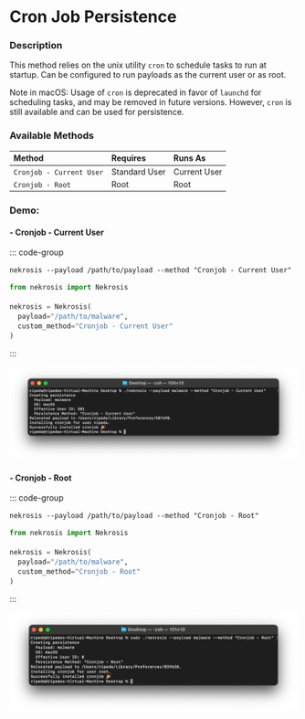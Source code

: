 # Cron Job Persistence

### Description

This method relies on the unix utility `cron` to schedule tasks to run at startup. Can be configured to run payloads as the current user or as root.

Note in macOS: Usage of `cron` is deprecated in favor of `launchd` for scheduling tasks, and may be removed in future versions. However, `cron` is still available and can be used for persistence.

### Available Methods

| Method                   | Requires      | Runs As      |
|:-------------------------|:--------------|:-------------|
| `Cronjob - Current User` | Standard User | Current User |
| `Cronjob - Root`         | Root          | Root         |

### Demo:

#### - Cronjob - Current User

::: code-group

```shell [Command Line]
nekrosis --payload /path/to/payload --method "Cronjob - Current User"
```

```python [Python API]
from nekrosis import Nekrosis

nekrosis = Nekrosis(
  payload="/path/to/malware",
  custom_method="Cronjob - Current User"
)
```

:::

![](/public/../macOS%20Persistence%20Methods/Cronjob%20-%20Current%20User.png)



#### - Cronjob - Root

::: code-group

```shell [Command Line]
nekrosis --payload /path/to/payload --method "Cronjob - Root"
```

```python [Python API]
from nekrosis import Nekrosis

nekrosis = Nekrosis(
  payload="/path/to/malware",
  custom_method="Cronjob - Root"
)
```

:::


![](/public/../macOS%20Persistence%20Methods/Cronjob%20-%20Root.png)